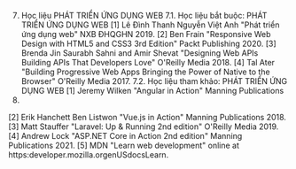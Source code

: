7. Học liệu PHÁT TRIỂN ỨNG DỤNG WEB
7.1. Học liệu bắt buộc: PHÁT TRIỂN ỨNG DỤNG WEB \[1\] Lê Đình Thanh Nguyễn Việt Anh \"Phát triển ứng dụng web\" NXB
ĐHQGHN 2019.
\[2\] Ben Frain "Responsive Web Design with HTML5 and CSS3 3rd
Edition" Packt Publishing 2020.
\[3\] Brenda Jin Saurabh Sahni and Amir Shevat "Designing Web APIs
Building APIs That Developers Love" O'Reilly Media 2018.
\[4\] Tal Ater "Building Progressive Web Apps Bringing the Power of
Native to the Browser" O'Reilly Media 2017.
7.2. Học liệu tham khảo: PHÁT TRIỂN ỨNG DỤNG WEB \[1\] Jeremy Wilken \"Angular in Action\" Manning Publications
2018.
\[2\] Erik Hanchett Ben Listwon \"Vue.js in Action\" Manning
Publications 2018.
\[3\] Matt Stauffer \"Laravel: Up & Running 2nd edition\" O'Reilly
Media 2019.
\[4\] Andrew Lock \"ASP.NET Core in Action 2nd edition\" Manning
Publications 2021.
\[5\] MDN "Learn web development" online at
https:developer.mozilla.orgenUSdocsLearn.

